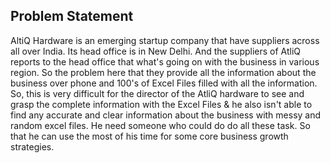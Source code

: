 ##  Problem Statement
AltiQ Hardware is an emerging startup company that have suppliers across all over India. Its head office is in New Delhi. And the suppliers of AtliQ reports to the head office that what's going on with the business in various region. So the problem here that they provide all the information about the business over phone and 100's of Excel Files filled with all the information.
So, this is very difficult for the director of the AtliQ hardware to see and grasp the complete information with the Excel Files & he also isn't able to find any accurate and clear information about the business with messy and random excel files. He need someone who could do do all these task. So that he can use the most of his time for some core business growth strategies.

